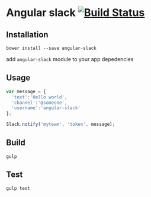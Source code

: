 # Angular slack [![Build Status](https://travis-ci.org/polem/angular-slack.svg?branch=master)](https://travis-ci.org/polem/angular-slack)

## Installation

`bower install --save angular-slack`

add `angular-slack` module to your app depedencies

## Usage

```js
var message = {
  'text':'Hello world',
  'channel':'@someone',
  'username':'angular-slack'
};

Slack.notify('myteam', 'token', message);
```

## Build

`gulp`

## Test

`gulp test`

